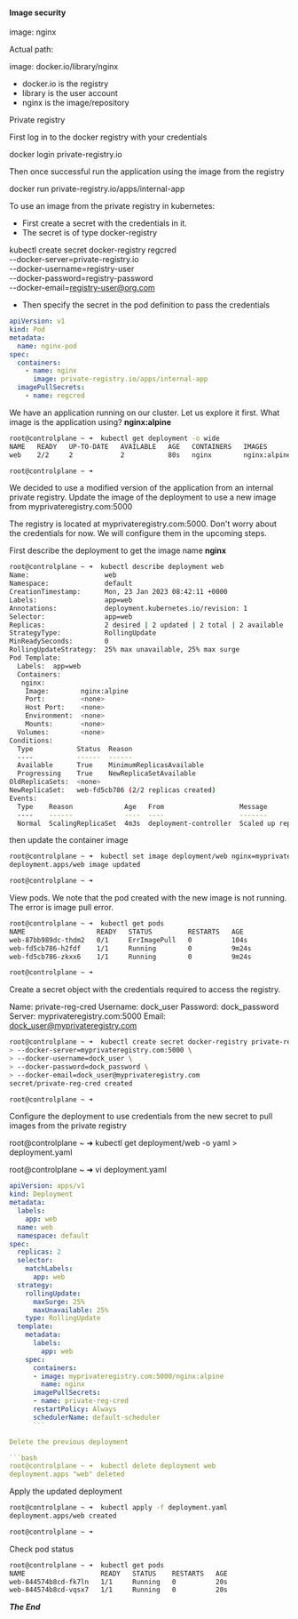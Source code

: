 #### Image security

image: nginx

Actual path:

image: docker.io/library/nginx

- docker.io is the registry
- library is the user account
- nginx is the image/repository

Private registry

First log in to the docker registry with your credentials

docker login private-registry.io

Then once successful run the application using the image from the registry

docker run private-registry.io/apps/internal-app

To use an image from the private registry in kubernetes: 

- First create a secret with the credentials in it.
- The secret is of type docker-registry 

kubectl create secret docker-registry regcred \
--docker-server=private-registry.io \
--docker-username=registry-user \
--docker-password=registry-password \
--docker-email=registry-user@org.com 


- Then specify the secret in the pod definition to pass the credentials

```yaml
apiVersion: v1
kind: Pod
metadata:
  name: nginx-pod
spec:
  containers:
    - name: nginx
      image: private-registry.io/apps/internal-app
  imagePullSecrets:
    - name: regcred
```

We have an application running on our cluster. Let us explore it first. What image is the application using? **nginx:alpine**

```bash
root@controlplane ~ ➜  kubectl get deployment -o wide
NAME   READY   UP-TO-DATE   AVAILABLE   AGE   CONTAINERS   IMAGES         SELECTOR
web    2/2     2            2           80s   nginx        nginx:alpine   app=web

root@controlplane ~ ➜  
```
We decided to use a modified version of the application from an internal private registry. Update the image of the deployment to use a new image from myprivateregistry.com:5000

The registry is located at myprivateregistry.com:5000. Don't worry about the credentials for now. We will configure them in the upcoming steps.

First describe the deployment to get the image name **nginx**

```bash
root@controlplane ~ ➜  kubectl describe deployment web
Name:                   web
Namespace:              default
CreationTimestamp:      Mon, 23 Jan 2023 08:42:11 +0000
Labels:                 app=web
Annotations:            deployment.kubernetes.io/revision: 1
Selector:               app=web
Replicas:               2 desired | 2 updated | 2 total | 2 available | 0 unavailable
StrategyType:           RollingUpdate
MinReadySeconds:        0
RollingUpdateStrategy:  25% max unavailable, 25% max surge
Pod Template:
  Labels:  app=web
  Containers:
   nginx:
    Image:        nginx:alpine
    Port:         <none>
    Host Port:    <none>
    Environment:  <none>
    Mounts:       <none>
  Volumes:        <none>
Conditions:
  Type           Status  Reason
  ----           ------  ------
  Available      True    MinimumReplicasAvailable
  Progressing    True    NewReplicaSetAvailable
OldReplicaSets:  <none>
NewReplicaSet:   web-fd5cb786 (2/2 replicas created)
Events:
  Type    Reason             Age   From                   Message
  ----    ------             ----  ----                   -------
  Normal  ScalingReplicaSet  4m3s  deployment-controller  Scaled up replica set web-fd5cb786 to 2
  ```

  then update the container image 

  ```bash
  root@controlplane ~ ➜  kubectl set image deployment/web nginx=myprivateregistry.com:5000/nginx:alpine
deployment.apps/web image updated

root@controlplane ~ ➜  
```

View pods. We note that the pod created with the new image is not running. The error is image pull error. 

```bash
root@controlplane ~ ➜  kubectl get pods
NAME                  READY   STATUS         RESTARTS   AGE
web-87bb989dc-thdm2   0/1     ErrImagePull   0          104s
web-fd5cb786-h2fdf    1/1     Running        0          9m24s
web-fd5cb786-zkxx6    1/1     Running        0          9m24s

root@controlplane ~ ➜  
```

Create a secret object with the credentials required to access the registry.

Name: private-reg-cred
Username: dock_user
Password: dock_password
Server: myprivateregistry.com:5000
Email: dock_user@myprivateregistry.com

```bash
root@controlplane ~ ➜  kubectl create secret docker-registry private-reg-cred \
> --docker-server=myprivateregistry.com:5000 \
> --docker-username=dock_user \
> --docker-password=dock_password \
> --docker-email=dock_user@myprivateregistry.com 
secret/private-reg-cred created

root@controlplane ~ ➜  

```

Configure the deployment to use credentials from the new secret to pull images from the private registry

root@controlplane ~ ➜ kubectl get deployment/web -o yaml > deployment.yaml

root@controlplane ~ ➜  vi deployment.yaml 

```yaml
apiVersion: apps/v1
kind: Deployment
metadata:
  labels:
    app: web
  name: web
  namespace: default
spec:
  replicas: 2
  selector:
    matchLabels:
      app: web
  strategy:
    rollingUpdate:
      maxSurge: 25%
      maxUnavailable: 25%
    type: RollingUpdate
  template:
    metadata:
      labels:
        app: web
    spec:
      containers:
      - image: myprivateregistry.com:5000/nginx:alpine
        name: nginx
      imagePullSecrets:
      - name: private-reg-cred
      restartPolicy: Always
      schedulerName: default-scheduler
      ```

Delete the previous deployment

```bash
root@controlplane ~ ➜  kubectl delete deployment web
deployment.apps "web" deleted
```

Apply the updated deployment

```bash
root@controlplane ~ ➜  kubectl apply -f deployment.yaml 
deployment.apps/web created

root@controlplane ~ ➜  
```
Check pod status

```bash
root@controlplane ~ ➜  kubectl get pods
NAME                   READY   STATUS    RESTARTS   AGE
web-844574b8cd-fk7ln   1/1     Running   0          20s
web-844574b8cd-vqsx7   1/1     Running   0          20s
```

***The End***